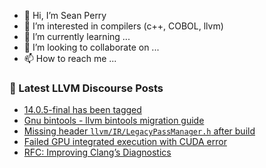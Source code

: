 - 👋 Hi, I’m Sean Perry
- 👀 I’m interested in compilers (c++, COBOL, llvm)
- 🌱 I’m currently learning ...
- 💞️ I’m looking to collaborate on ...
- 📫 How to reach me ...

<!---
s66perry/s66perry is a ✨ special ✨ repository because its `README.md` (this file) appears on your GitHub profile.
You can click the Preview link to take a look at your changes.
--->
### 📕 Latest LLVM Discourse Posts

<!-- DISCOURSE-LLVM:START -->
- [14.0.5-final has been tagged](https://discourse.llvm.org/t/14-0-5-final-has-been-tagged/63119#post_5)
- [Gnu bintools - llvm bintools migration guide](https://discourse.llvm.org/t/gnu-bintools-llvm-bintools-migration-guide/63169#post_4)
- [Missing header `llvm/IR/LegacyPassManager.h` after build](https://discourse.llvm.org/t/missing-header-llvm-ir-legacypassmanager-h-after-build/63197#post_1)
- [Failed GPU integrated execution with CUDA error](https://discourse.llvm.org/t/failed-gpu-integrated-execution-with-cuda-error/63072#post_4)
- [RFC: Improving Clang’s Diagnostics](https://discourse.llvm.org/t/rfc-improving-clang-s-diagnostics/62584?page=2#post_33)
<!-- DISCOURSE-LLVM:END -->
